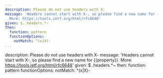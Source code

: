 ```yaml
---
description: Please do not use headers with X-
message: 'Headers cannot start with X-, so please find a new name for {{property}}.
  More: https://tools.ietf.org/html/rfc6648'
given: $..headers.*~
then:
  function: pattern
  functionOptions:
    notMatch: ^(x|X)-
...
```

description: Please do not use headers with X-
message: 'Headers cannot start with X-, so please find a new name for {{property}}.
  More: https://tools.ietf.org/html/rfc6648'
given: $..headers.*~
then:
  function: pattern
  functionOptions:
    notMatch: ^(x|X)-
